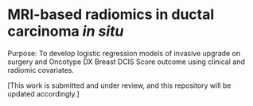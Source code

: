 # MRI-based radiomics in ductal carcinoma *in situ*

Purpose: To develop logistic regression models of invasive upgrade on surgery and Oncotype DX Breast DCIS Score outcome using clinical and radiomic covariates.

[This work is submitted and under review, and this repository will be updated accordingly.]
